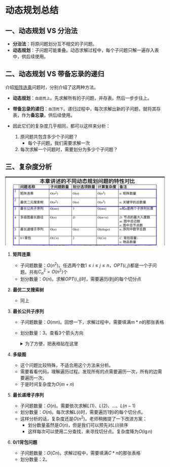 # 动态规划总结

## 一、动态规划 VS 分治法

- **分治法**：将原问题划分互不相交的子问题。
- **动态规划**：子问题可能重叠。动态求解过程中，每个子问题只解一遍存入表中，供后续使用。

## 二、动态规划 VS 带备忘录的递归

介绍[矩阵连乘](计算机算法设计与分析/动态规划/矩阵连乘.md)问题时，分别介绍了这两种方法。

- **动态规划**：`自底而上`。先求解所有的子问题，并存表。然后一步步往上。
- **带备忘录的递归**：`自顶而下`。递归过程中，每次求解出新的子问题，就将其存表，作为**备忘录**，供后续使用。

- 因此它们的复杂度几乎相同，都可以这样来分析：
    1. 原问题共包含多少个子问题？
        - 每个子问题，我们需要求解一次
    2. 每次求解一个问题时，需要划分为多少个子问题？

## 三、复杂度分析

![dynamic_programming](pngs/dynamic_programming.png)

1. **矩阵连乘**
    - 子问题数量：$O(n^2)$。任选两个数$1 \le i \le j \le n，OPT(i,j)$都是一个子问题。共有$C_n^2 = O(n^2)$个
    - 划分数量：$O(n)$。求解$OPT(i,j)$时，需要遍历i到j的每个切分点
2. **最优二叉搜索树**
    - 同上
3. **最长公共子序列**
    - 子问题数量：$O(mn)$。回想一下，求解过程中，需要填满$m*n$的那张表格
    - 划分数量：3。查看3个箭头方向

        <details>
        <summary>为了方便，把表格贴在这里</summary>

        ![longest_common](pngs/longest_common.png)

        </details>

4. **多级图**
    - 这个问题比较特殊，不适合用这个方法来分析。
    - 需要看看代码，理解遍历过程。发现所有的点需要遍历一次，所有的边需要遍历一次。
    - 于是时间复杂度为$O(m+n)$
5. **最长递增子序列**
    - 子问题数量：$O(n)$。需要依次求解$L(1)、L(2)、...、L(n-1)$
    - 划分数量：$O(n)$。每次求解$L(i)$时，需要遍历1到i的每个切分点。
    - 这样分析的话，复杂度还是$O(n^2)$。老师稍微提了一下改进方案：
        - 划分数量虽然是$O(n)$，但是我们可以预先对$L(i)$排序
        - 这样每次可以使用二分查找，来寻找切分点。复杂度降为$O(\lg n)$
6. **0/1背包问题**
    - 子问题数量：$O(Cn)$。求解过程中，需要填满$C*n$的那张表格
    - 划分数量：2。
